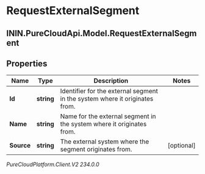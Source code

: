 # RequestExternalSegment

## ININ.PureCloudApi.Model.RequestExternalSegment

## Properties

|Name | Type | Description | Notes|
|------------ | ------------- | ------------- | -------------|
| **Id** | **string** | Identifier for the external segment in the system where it originates from. | |
| **Name** | **string** | Name for the external segment in the system where it originates from. | |
| **Source** | **string** | The external system where the segment originates from. | [optional] |



_PureCloudPlatform.Client.V2 234.0.0_
